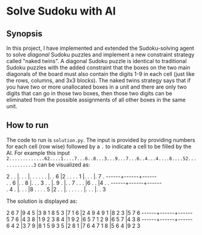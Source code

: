 # Solve Sudoku with AI

## Synopsis

In this project, I have implemented and extended the Sudoku-solving agent to solve _diagonal_ Sudoku puzzles and implement a new constraint strategy called "naked twins". A diagonal Sudoku puzzle is identical to traditional Sudoku puzzles with the added constraint that the boxes on the two main diagonals of the board must also contain the digits 1-9 in each cell (just like the rows, columns, and 3x3 blocks). The naked twins strategy says that if you have two or more unallocated boxes in a unit and there are only two digits that can go in those two boxes, then those two digits can be eliminated from the possible assignments of all other boxes in the same unit.


## How to run

The code to run is `solution.py`. The input is provided by providing numbers for each cell (row wise) followed by a `.` to indicate a cell to be filled by the AI. For example this input `2.............62....1....7...6..8...3...9...7...6..4...4....8....52.............3` can be visualized as:

2 . . |. . . |. . .
. . . |. . 6 |2 . .
. . 1 |. . . |. 7 .
------+------+------  <br />
. . 6 |. . 8 |. . .
3 . . |. 9 . |. . 7
. . . |6 . . |4 . .
------+------+------  <br />
. 4 . |. . . |8 . .
. . 5 |2 . . |. . .
. . . |. . . |. . 3

The solution is displayed as:

2 6 7 |9 4 5 |3 8 1
8 5 3 |7 1 6 |2 4 9
4 9 1 |8 2 3 |5 7 6
------+------+------  <br />
5 7 6 |4 3 8 |1 9 2
3 8 4 |1 9 2 |6 5 7
1 2 9 |6 5 7 |4 3 8
------+------+------  <br />
6 4 2 |3 7 9 |8 1 5
9 3 5 |2 8 1 |7 6 4
7 1 8 |5 6 4 |9 2 3